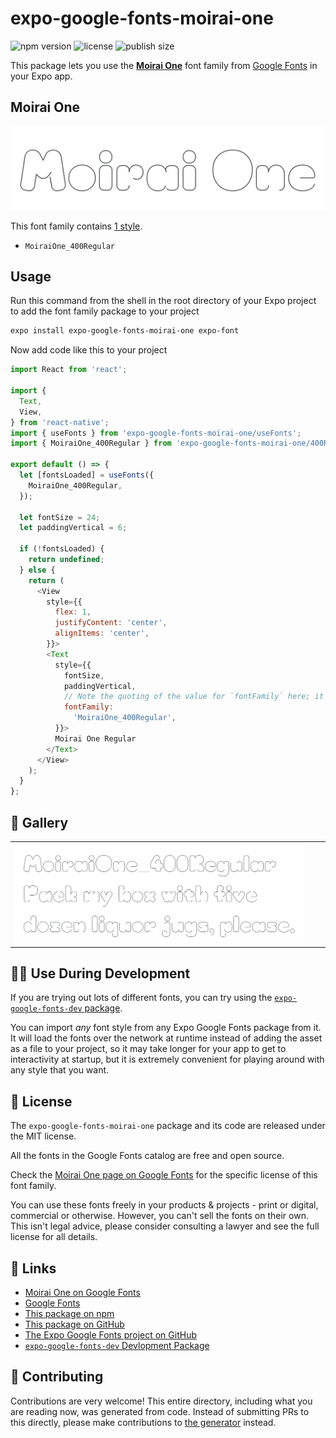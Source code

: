 # expo-google-fonts-moirai-one

![npm version](https://flat.badgen.net/npm/v/expo-google-fonts-moirai-one)
![license](https://flat.badgen.net/github/license/expo/google-fonts)
![publish size](https://flat.badgen.net/packagephobia/install/expo-google-fonts-moirai-one)

This package lets you use the [**Moirai One**](https://fonts.google.com/specimen/Moirai+One) font family from [Google Fonts](https://fonts.google.com/) in your Expo app.

## Moirai One

![Moirai One](./font-family.png)

This font family contains [1 style](#-gallery).

- `MoiraiOne_400Regular`

## Usage

Run this command from the shell in the root directory of your Expo project to add the font family package to your project
```sh
expo install expo-google-fonts-moirai-one expo-font
```

Now add code like this to your project
```js
import React from 'react';

import {
  Text,
  View,
} from 'react-native';
import { useFonts } from 'expo-google-fonts-moirai-one/useFonts';
import { MoiraiOne_400Regular } from 'expo-google-fonts-moirai-one/400Regular';

export default () => {
  let [fontsLoaded] = useFonts({
    MoiraiOne_400Regular,
  });

  let fontSize = 24;
  let paddingVertical = 6;

  if (!fontsLoaded) {
    return undefined;
  } else {
    return (
      <View
        style={{
          flex: 1,
          justifyContent: 'center',
          alignItems: 'center',
        }}>
        <Text
          style={{
            fontSize,
            paddingVertical,
            // Note the quoting of the value for `fontFamily` here; it expects a string!
            fontFamily:
              'MoiraiOne_400Regular',
          }}>
          Moirai One Regular
        </Text>
      </View>
    );
  }
};

```

## 🔡 Gallery


||||
|-|-|-|
|![MoiraiOne_400Regular](.//400Regular/MoiraiOne_400Regular.ttf.png)||||


## 👩‍💻 Use During Development

If you are trying out lots of different fonts, you can try using the [`expo-google-fonts-dev` package](https://github.com/freeboub/google-fonts/tree/master/font-packages/dev#readme).

You can import *any* font style from any Expo Google Fonts package from it. It will load the fonts
over the network at runtime instead of adding the asset as a file to your project, so it may take longer
for your app to get to interactivity at startup, but it is extremely convenient
for playing around with any style that you want.

## 📖 License

The `expo-google-fonts-moirai-one` package and its code are released under the MIT license.

All the fonts in the Google Fonts catalog are free and open source.

Check the [Moirai One page on Google Fonts](https://fonts.google.com/specimen/Moirai+One) for the specific license of this font family.

You can use these fonts freely in your products & projects - print or digital, commercial or otherwise. However, you can't sell the fonts on their own. This isn't legal advice, please consider consulting a lawyer and see the full license for all details.

## 🔗 Links

- [Moirai One on Google Fonts](https://fonts.google.com/specimen/Moirai+One)
- [Google Fonts](https://fonts.google.com/)
- [This package on npm](https://www.npmjs.com/package/expo-google-fonts-moirai-one)
- [This package on GitHub](https://github.com/freeboub/google-fonts/tree/master/font-packages/moirai-one)
- [The Expo Google Fonts project on GitHub](https://github.com/freeboub/google-fonts)
- [`expo-google-fonts-dev` Devlopment Package](https://github.com/freeboub/google-fonts/tree/master/font-packages/dev)

## 🤝 Contributing

Contributions are very welcome! This entire directory, including what you are reading now, was generated from code. Instead of submitting PRs to this directly, please make contributions to [the generator](https://github.com/freeboub/google-fonts/tree/master/packages/generator) instead.
